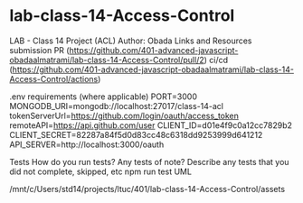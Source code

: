# lab-class-14-Access-Control

LAB - Class 14 
Project (ACL) 
Author: Obada 
Links and Resources submission PR 
(https://github.com/401-advanced-javascript-obadaalmatrami/lab-class-14-Access-Control/pull/2) 
ci/cd (https://github.com/401-advanced-javascript-obadaalmatrami/lab-class-14-Access-Control/actions)

.env requirements (where applicable)
PORT=3000
MONGODB_URI=mongodb://localhost:27017/class-14-acl
tokenServerUrl=https://github.com/login/oauth/access_token
remoteAPI=https://api.github.com/user
CLIENT_ID=d01e4f9c0a12cc7829b2
CLIENT_SECRET=82287a84f5d0d83cc48c6318dd9253999d641212
API_SERVER=http://localhost:3000/oauth


Tests How do you run tests? Any tests of note? Describe any tests that you did not complete, skipped, etc
npm run test
UML

/mnt/c/Users/std14/projects/ltuc/401/lab-class-14-Access-Control/assets
